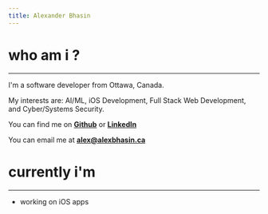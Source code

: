 ```yaml
---
title: Alexander Bhasin
---
```


# who am i ?
---
I'm a software developer from Ottawa, Canada.

My interests are: AI/ML, iOS Development, Full Stack Web Development, and Cyber/Systems Security.

You can find me on **[Github](https://github.com/alexbhas)** or **[LinkedIn](https://www.linkedin.com/in/alexbhas/)**

You can email me at **alex@alexbhasin.ca**

# currently i'm
---
- working on iOS apps

